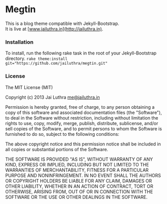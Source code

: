 # Megtin
This is a blog theme compatible with Jekyll-Bootstrap.  
It is live at [www.jailuthra.in](http://jailuthra.in).


### Installation
To install, run the following rake task in the root of your Jekyll-Bootstrap directory.
`rake theme:install git="https://github.com/jailuthra/megtin.git"`

### License

The MIT License (MIT)

Copyright (c) 2013 Jai Luthra <me@jailuthra.in>

Permission is hereby granted, free of charge, to any person obtaining a copy
of this software and associated documentation files (the "Software"), to deal
in the Software without restriction, including without limitation the rights
to use, copy, modify, merge, publish, distribute, sublicense, and/or sell
copies of the Software, and to permit persons to whom the Software is
furnished to do so, subject to the following conditions:

The above copyright notice and this permission notice shall be included in
all copies or substantial portions of the Software.

THE SOFTWARE IS PROVIDED "AS IS", WITHOUT WARRANTY OF ANY KIND, EXPRESS OR
IMPLIED, INCLUDING BUT NOT LIMITED TO THE WARRANTIES OF MERCHANTABILITY,
FITNESS FOR A PARTICULAR PURPOSE AND NONINFRINGEMENT. IN NO EVENT SHALL THE
AUTHORS OR COPYRIGHT HOLDERS BE LIABLE FOR ANY CLAIM, DAMAGES OR OTHER
LIABILITY, WHETHER IN AN ACTION OF CONTRACT, TORT OR OTHERWISE, ARISING FROM,
OUT OF OR IN CONNECTION WITH THE SOFTWARE OR THE USE OR OTHER DEALINGS IN
THE SOFTWARE.

